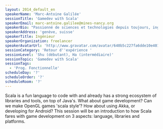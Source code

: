 ```yaml
---
layout: 2014_default_en
speakerName: 'Marc-Antoine Galilée'
sessionTitle: 'Gamedev with Scala'
speakerEmail: marc-antoine.galilee@mines-nancy.org
speakerBio: "Passionné de sciences et technologies depuis toujours, ingénieur de formation, puis consultant en software development. Mon job ne me donnant que rarement pleine satisfaction, j'ai toujours gardé une activité IT 'pour le fun' en dehors des heures de bureau, traitant de sujets dont j'avais envie avec les technos dont j'avais envie.\nAinsi, j'ai récemment décidé d'étendre mon expérience fonctionnelle avec Scala dans mon domaine préféré, le jeu vidéo."
speakerAddress: 'genève, suisse'
speakerTitle: Ingénieur
speakerOrganization: freelancer
speakerAvatarUrl: 'http://www.gravatar.com/avatar/640b5c227fa6dde10e4017574b524189?size=200'
sessionCategory: 'Retour d''expérience '
sessionLevel: 'Shu (débutant), Ha (intermédiaire)'
sessionTopic: 'Gamedev with Scala'
sessionTags:
  - 'Prog. Fonctionnelle'
scheduleDay: '?'
scheduleOrder: '?'
scheduleRoom: '?'
---
```


Scala is a fun language to code with and already has a strong ecosystem of libraries and tools, on top of Java's. What about game development? Can we make OpenGL games 'scala style'? How about using Akka, or developing for Android?
This session will be an introduction to how Scala fares with game development on 3 aspects: language, libraries and platforms.
